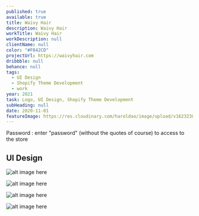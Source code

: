 ```yaml
---
published: true
available: true
title: Waivy Hair
description: Waivy Hair
workTitle: Waivy Hair
workDescription: null
clientName: null
color: "#F042CD"
projectUrl: https://waivyhair.com
dribbble: null
behance: null
tags:
  - UI Design
  - Shopify Theme Development
  - work
year: 2021
task: Logo, UI Design, Shopify Theme Development
subHeading: null
date: 2020-11-01
featureImage: https://res.cloudinary.com/haroldao/image/upload/v1623238675/waivy_hair_cover_xa9a8i.webp
---
```


Password : enter "password" (without the quotes of course) to access to the store

## UI Design

![alt image here](https://res.cloudinary.com/haroldao/image/upload/v1623335880/Waivy_Hair_Figma_Screen_1_lpxsa9.webp "title img here")

![alt image here](https://res.cloudinary.com/haroldao/image/upload/v1623335880/Waivy_Hair_Figma_Screen_2_j3xbhc.webp "title img here")

![alt image here](https://res.cloudinary.com/haroldao/image/upload/v1623335878/Waivy_Hair_Figma_Screen_3_nwuoyn.webp "title img here")

![alt image here](https://res.cloudinary.com/haroldao/image/upload/v1623335880/Waivy_Hair_Figma_Screen_4_seowqs.webp "title img here")
